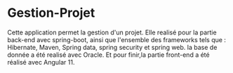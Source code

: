 # Gestion-Projet
Cette application permet la gestion d'un projet. 
Elle realisé pour la partie back-end avec spring-boot, ainsi que l'ensemble des frameworks tels que :
Hibernate, Maven, Spring data, spring security et spring web.
la base de donnée a été realisé avec Oracle.
Et pour finir,la partie front-end a été réalisé avec Angular 11.
